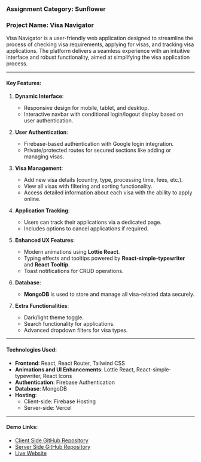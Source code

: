 ### Assignment Category: Sunflower

### Project Name: Visa Navigator

Visa Navigator is a user-friendly web application designed to streamline the process of checking visa requirements, applying for visas, and tracking visa applications. The platform delivers a seamless experience with an intuitive interface and robust functionality, aimed at simplifying the visa application process.

---

#### Key Features:

1. **Dynamic Interface**:

   - Responsive design for mobile, tablet, and desktop.
   - Interactive navbar with conditional login/logout display based on user authentication.

2. **User Authentication**:

   - Firebase-based authentication with Google login integration.
   - Private/protected routes for secured sections like adding or managing visas.

3. **Visa Management**:

   - Add new visa details (country, type, processing time, fees, etc.).
   - View all visas with filtering and sorting functionality.
   - Access detailed information about each visa with the ability to apply online.

4. **Application Tracking**:

   - Users can track their applications via a dedicated page.
   - Includes options to cancel applications if required.

5. **Enhanced UX Features**:

   - Modern animations using **Lottie React**.
   - Typing effects and tooltips powered by **React-simple-typewriter** and **React Tooltip**.
   - Toast notifications for CRUD operations.

6. **Database**:

   - **MongoDB** is used to store and manage all visa-related data securely.

7. **Extra Functionalities**:
   - Dark/light theme toggle.
   - Search functionality for applications.
   - Advanced dropdown filters for visa types.

---

#### Technologies Used:

- **Frontend**: React, React Router, Tailwind CSS
- **Animations and UI Enhancements**: Lottie React, React-simple-typewriter, React Icons
- **Authentication**: Firebase Authentication
- **Database**: MongoDB
- **Hosting**:
  - Client-side: Firebase Hosting
  - Server-side: Vercel

---

#### Demo Links:

- [Client Side GitHub Repository](https://github.com/programming-hero-web-course2/b10-a10-client-side-omarFaruk99.git)
- [Server Side GitHub Repository](https://github.com/programming-hero-web-course2/b10-a10-server-side-omarFaruk99.git)
- [Live Website](https://zvisa-fb196.web.app/)
